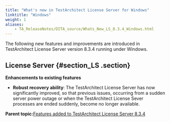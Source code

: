 ```yaml
--- 
title: "What's new in TestArchitect License Server for Windows"
linktitle: "Windows"
weight: 1
aliases: 
    - TA_ReleaseNotes/DITA_source/Whats_New_LS_8.3.4_Windows.html
---
```


The following new features and improvements are introduced in TestArchitect License Server version 8.3.4 running under Windows.

## License Server {#section_LS .section}

**Enhancements to existing features**

-   **Robust recovery ability**: The TestArchitect License Server has now significantly improved, so that previous issues, occurring from a sudden server power outage or when the TestArchitect License Sever processes are ended suddenly, become no longer available.

**Parent topic:**[Features added to TestArchitect License Server 8.3.4](../../TA_ReleaseNotes/DITA_source/Whats_New_LS_8.3.4.md)

